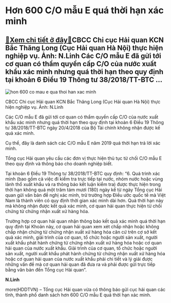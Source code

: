 Hơn 600 C/O mẫu E quá thời hạn xác minh
=======================================

[:gift:Xem chi tiết ở đây:gift:](https://hddtvn.com/hon-600-c-o-mau-e-qua-thoi-han-xac-minh/)CBCC Chi cục Hải quan KCN Bắc Thăng Long (Cục Hải quan Hà Nội) thực hiện nghiệp vụ. Ảnh: N.Linh Các C/O mẫu E đã gửi tới cơ quan có thẩm quyền cấp C/O của nước xuất khẩu xác minh nhưng quá thời hạn theo quy định tại khoản 6 Điều 19 Thông tư 38/2018/TT-BTC …
-----------------------------------------------------------------------------------------------------------------------------------------------------------------------------------------------------------------------------------------------------------------





![hon 600 co mau e qua thoi han xac minh](https://haiquanonline.com.vn/stores/news_dataimages/linhntn/092020/18/11/in_article/0043_IMG_0082.jpg?rt=20200918135906 "Hơn 600 C/O mẫu E quá thời hạn xác minh")


CBCC Chi cục Hải quan KCN Bắc Thăng Long (Cục Hải quan Hà Nội) thực hiện nghiệp vụ. Ảnh: N.Linh



Các C/O mẫu E đã gửi tới cơ quan có thẩm quyền cấp C/O của nước xuất khẩu xác minh nhưng quá thời hạn theo quy định tại khoản 6 Điều 19 Thông tư 38/2018/TT-BTC ngày 20/4/2018 của Bộ Tài chính không nhận được kế quả xác minh.


Cụ thể, đây là danh sách các C/O mẫu E năm 2019 quá thời hạn trả lời xác minh.


Tổng cục Hải quan yêu cầu các đơn vị thực hiện thủ tục từ chối C/O mẫu E theo quy định và thông báo cho doanh nghiệp biết.


Tại khoản 6 Điều 19 Thông tư 38/2018/TT-BTC quy định: “6. Quá trình xác minh (bao gồm cả việc đi kiểm tra trực tiếp tại nước, nhóm nước hoặc vùng lãnh thổ xuất khẩu và ra thông báo kết luận kiểm tra) được thực hiện trong thời hạn không quá một trăm tám mươi (180) ngày kể từ ngày Tổng cục Hải quan gửi văn bản đề nghị xác minh, trừ trường hợp Điều ước quốc tế mà Việt Nam là thành viên có quy định thời gian xác minh dài hơn. Quá thời hạn này mà không nhận được kết quả xác minh, cơ quan hải quan thực hiện từ chối chứng từ chứng nhận xuất xứ hàng hóa.


Trường hợp cơ quan hải quan nhận thông báo kết quả xác minh quá thời hạn quy định tại Khoản này, cơ quan hải quan xem xét chấp nhận hoặc không chấp nhận chứng từ chứng nhận xuất xứ hàng hóa căn cứ trên cơ sở kết quả xác minh, giải trình của cơ quan, tổ chức hoặc người sản xuất, người xuất khẩu phát hành chứng từ chứng nhận xuất xứ hàng hóa hoặc cơ quan hải quan của nước xuất khẩu. Giải trình của cơ quan, tổ chức hoặc người sản xuất, người xuất khẩu phát hành chứng từ chứng nhận xuất xứ hàng hóa hoặc cơ quan hải quan của nước xuất khẩu phải chi tiết và lý giải được những vấn đề mà cơ quan hải quan đã đưa ra và phải được gửi trực tiếp bằng văn bản đến Tổng cục Hải quan”.




**N.Linh**



more(HDDTVN) – Tổng cục Hải quan vừa có thông báo gửi cục hải quan các tỉnh, thành phố danh sách hơn 600 C/O mẫu E quá thời hạn xác minh.

